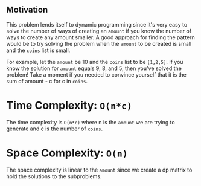 ## Motivation
This problem lends itself to dynamic programming since it's very easy to solve the number of ways of creating an `amount` if you know the number of ways to create any amount smaller. A good approach for finding the pattern would be to try solving the problem when the `amount` to be created is small and the `coins` list is small. 

For example, let the `amount` be 10 and the `coins` list to be `[1,2,5]`. If you know the solution for `amount` equals 9, 8, and 5, then you've solved the problem! Take a moment if you needed to convince yourself that it is the sum of amount - c for c in `coins`.

# Time Complexity: `O(n*c)`
The time complexity is `O(n*c)`  where n is the `amount` we are trying to generate and c is the number of `coins`.

# Space Complexity: `O(n)`
The space complexity is linear to the `amount` since we create a dp matrix to hold the solutions to the subproblems.